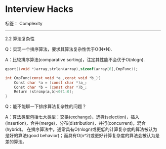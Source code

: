﻿# Interview Hacks

标签： Complexity

---
2.2 算法复杂性

Q：实现一个排序算法，要求其算法复杂性优于O(N*N).

A：比较排序算法(comparative sorting)，注定其性能不会优于O(nlogn).

```C
qsort((void *)array,strlen(array),sizeof(array[0],CmpFunc));

int CmpFunc(const void *a_,const void *b_){
    Const char *a = (const char *)a_;
    Const char *b = (const char *)b_;
    Return (strcmp(a,b)<0?1:0);
}
```


Q：能不能聊一下排序算法复杂性的问题？

A：算法类型包括七大类型：交换(exchange)，选择(selection)，插入(insertion)，合并(merge)，分布(distribution)，并行(concurrent)，混合(hybrid)。
在排序算法中，通常具有O(nlogn)或更低的计算复杂度的算法被认为是好的算法(good behavior)；而具有O(n^2)或更好计算复杂度的算法会被认为是差的算法。
